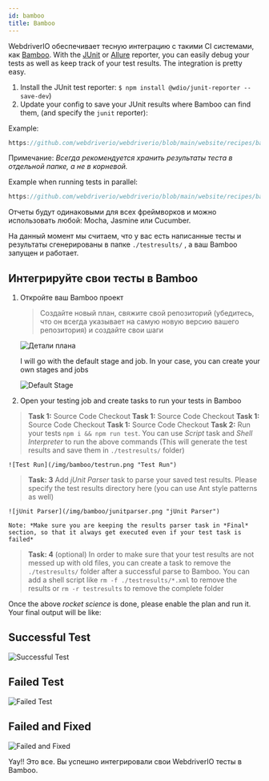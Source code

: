 ```yaml
---
id: bamboo
title: Bamboo
---
```


WebdriverIO обеспечивает тесную интеграцию с такими CI системами, как [Bamboo](https://www.atlassian.com/software/bamboo). With the [JUnit](https://webdriver.io/docs/junit-reporter.html) or [Allure](https://webdriver.io/docs/allure-reporter.html) reporter, you can easily debug your tests as well as keep track of your test results. The integration is pretty easy.

1. Install the JUnit test reporter: `$ npm install @wdio/junit-reporter --save-dev`)
1. Update your config to save your JUnit results where Bamboo can find them, (and specify the `junit` reporter):

Example:
```js reference useHTTPS
https://github.com/webdriverio/webdriverio/blob/main/website/recipes/bamboo/bamboo-integration.js
```
Примечание: *Всегда рекомендуется хранить результаты теста в отдельной папке, а не в корневой.*

Example when running tests in parallel:
```js reference useHTTPS
https://github.com/webdriverio/webdriverio/blob/main/website/recipes/bamboo/bamboo-integration-parallel.js
```

Отчеты будут одинаковыми для всех фреймворков и можно использовать любой: Mocha, Jasmine или Cucumber.

На данный момент мы считаем, что у вас есть написанные тесты и результаты сгенерированы в папке `./testresults/` , а ваш Bamboo запущен и работает.

## Интегрируйте свои тесты в Bamboo

1. Откройте ваш Bamboo проект

    > Создайте новый план, свяжите свой репозиторий (убедитесь, что он всегда указывает на самую новую версию вашего репозитория) и создайте свои шаги

    ![Детали плана](/img/bamboo/plancreation.png "Детали Плана")

    I will go with the default stage and job. In your case, you can create your own stages and jobs

    ![Default Stage](/img/bamboo/defaultstage.png "Default Stage")
2. Open your testing job and create tasks to run your tests in Bamboo
> **Task 1:** Source Code Checkout
> **Task 1:** Source Code Checkout **Task 1:** Source Code Checkout **Task 1:** Source Code Checkout **Task 2:** Run your tests `npm i && npm run test`. You can use *Script* task and *Shell Interpreter* to run the above commands (This will generate the test results and save them in `./testresults/` folder)

    ![Test Run](/img/bamboo/testrun.png "Test Run")
> **Task: 3** Add *jUnit Parser* task to parse your saved test results. Please specify the test results directory here (you can use Ant style patterns as well)

    ![jUnit Parser](/img/bamboo/junitparser.png "jUnit Parser")

    Note: *Make sure you are keeping the results parser task in *Final* section, so that it always get executed even if your test task is failed*
> **Task: 4** (optional) In order to make sure that your test results are not messed up with old files, you can create a task to remove the `./testresults/` folder after a successful parse to Bamboo. You can add a shell script like `rm -f ./testresults/*.xml` to remove the results or `rm -r testresults` to remove the complete folder

Once the above *rocket science* is done, please enable the plan and run it. Your final output will be like:

## Successful Test

![Successful Test](/img/bamboo/successfulltest.png "Successful Test")

## Failed Test

![Failed Test](/img/bamboo/failedtest.png "Failed Test")

## Failed and Fixed

![Failed and Fixed](/img/bamboo/failedandfixed.png "Failed and Fixed")

Yay!! Это все. Вы успешно интегрировали свои WebdriverIO тесты в Bamboo.
